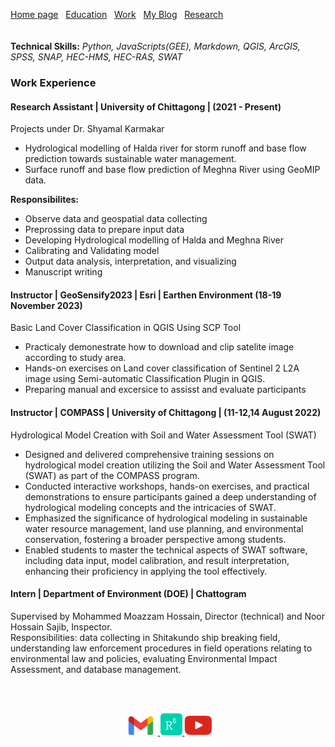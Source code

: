 [Home page](./README.md)&nbsp;&nbsp;&nbsp;[Education](./education.md)&nbsp;&nbsp;&nbsp;[Work](./Work.md)&nbsp;&nbsp;&nbsp;[My Blog](./My_Blog.md)&nbsp;&nbsp;&nbsp;[Research](./research.md)  
<br>
<br>
**Technical Skills:** _Python, JavaScripts(GEE), Markdown, QGIS, ArcGIS, SPSS, SNAP, HEC-HMS, HEC-RAS, SWAT_

### Work Experience

#### Research Assistant | University of Chittagong | (2021 - Present)
Projects under Dr. Shyamal Karmakar 
- Hydrological modelling of Halda river for storm runoff and base flow prediction towards sustainable water management.
- Surface runoff and base flow prediction of Meghna River using GeoMIP data.

**Responsibilites:**
- Observe data and geospatial data collecting
- Preprossing data to prepare input data
- Developing Hydrological modelling of Halda and Meghna River
- Calibrating and Validating model
- Output data analysis, interpretation, and visualizing
- Manuscript writing

#### Instructor | GeoSensify2023 | Esri | Earthen Environment (18-19 November 2023)
Basic Land Cover Classification in QGIS Using SCP Tool
- Practicaly demonestrate how to download and clip satelite image according to study area.
- Hands-on exercises on Land cover classification of Sentinel 2 L2A image using Semi-automatic Classification Plugin in QGIS.
- Preparing manual and excersice to assisst and evaluate participants

#### Instructor | COMPASS | University of Chittagong | (11-12,14 August 2022)
Hydrological Model Creation with Soil and Water Assessment Tool (SWAT)
- Designed and delivered comprehensive training sessions on hydrological model creation utilizing the Soil and Water Assessment Tool (SWAT) as part of the COMPASS program.
- Conducted interactive workshops, hands-on exercises, and practical demonstrations to ensure participants gained a deep understanding of hydrological modeling concepts and the intricacies of SWAT.
- Emphasized the significance of hydrological modeling in sustainable water resource management, land use planning, and environmental conservation, fostering a broader perspective among students.
- Enabled students to master the technical aspects of SWAT software, including data input, model calibration, and result interpretation, enhancing their proficiency in applying the tool effectively.

#### Intern   |  Department of Environment (DOE)    | Chattogram
Supervised by Mohammed Moazzam Hossain, Director (technical) and Noor Hossain Sajib, Inspector.  
Responsibilities: data collecting in Shitakundo ship breaking field, understanding law enforcement procedures in field operations relating to environmental law and policies, evaluating Environmental Impact Assessment, and database management.


<br />
<br />
<p align="center">
  <a href="mailto:marjinahaque64@gmail.com">
    <img width="55px" src="./images/email_icon.jpg"/>
  </a>
  
  <a href="https://www.researchgate.net/profile/Marjena-Beantha-Haque">
    <img width="35px" src="./images/researchgate_icon.png"/>
  </a>
  <a href="https://www.youtube.com/channel/UC3ua345wVU5-rPSuGbrjUKg">
    <img width="45px" src="./images/YouTube.png"/>
  </a>
</p>

